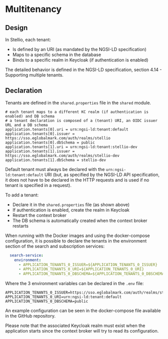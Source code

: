 # Multitenancy

## Design

In Stellio, each tenant:

* Is defined by an URI (as mandated by the NGSI-LD specification)
* Maps to a specific schema in the database
* Binds to a specific realm in Keycloak (if authentication is enabled)

The detailed behavior is defined in the NGSI-LD specification, section 4.14 - Supporting multiple tenants.

## Declaration

Tenants are defined in the `shared.properties` file in the `shared` module.

```
# each tenant maps to a different KC realm (if authentication is enabled) and DB schema
# a tenant declaration is composed of a (tenant) URI, an OIDC issuer URL and a DB schema
application.tenants[0].uri = urn:ngsi-ld:tenant:default
application.tenants[0].issuer = https://sso.eglobalmark.com/auth/realms/stellio
application.tenants[0].dbSchema = public
application.tenants[1].uri = urn:ngsi-ld:tenant:stellio-dev
application.tenants[1].issuer = https://sso.eglobalmark.com/auth/realms/stellio-dev
application.tenants[1].dbSchema = stellio-dev
```

Default tenant must always be declared with the `urn:ngsi-ld:tenant:default` URI (but, as specified by the NGSI-LD API specification, it does not have to be declared in the HTTP requests and is used if no tenant is specified in a request).

To add a tenant:

* Declare it in the `shared.properties` file (as shown above)
* If authentication is enabled, create the realm in Keycloak
* Restart the context broker
* The DB schema is automatically created when the context broker restarts

When running with the Docker images and using the docker-compose configuration, it is possible to declare the tenants in the environment section of the search and subscription services:

```yaml
  search-service:
    environment:
      - APPLICATION_TENANTS_0_ISSUER=${APPLICATION_TENANTS_0_ISSUER}
      - APPLICATION_TENANTS_0_URI=${APPLICATION_TENANTS_0_URI}
      - APPLICATION_TENANTS_0_DBSCHEMA=${APPLICATION_TENANTS_0_DBSCHEMA}
```

Where the 3 environment variables can be declared in the `.env` file:

```shell
APPLICATION_TENANTS_0_ISSUER=https://sso.eglobalmark.com/auth/realms/stellio
APPLICATION_TENANTS_0_URI=urn:ngsi-ld:tenant:default
APPLICATION_TENANTS_0_DBSCHEMA=public
```

An example configuration can be seen in the docker-compose file available in the GitHub repository.

Please note that the associated Keycloak realm must exist when the application starts since the context broker will try to read its configuration.
